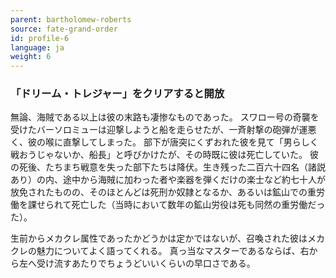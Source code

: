 ```yaml
---
parent: bartholomew-roberts
source: fate-grand-order
id: profile-6
language: ja
weight: 6
---
```


### 「ドリーム・トレジャー」をクリアすると開放

無論、海賊である以上は彼の末路も凄惨なものであった。
スワロー号の奇襲を受けたバーソロミューは迎撃しようと船を走らせたが、一斉射撃の砲弾が運悪く、彼の喉に直撃してしまった。
部下が唐突にくずおれた彼を見て「男らしく戦おうじゃないか、船長」と呼びかけたが、その時既に彼は死亡していた。
彼の死後、たちまち戦意を失った部下たちは降伏。生き残った二百六十四名（諸説あり）の内、途中から海賊に加わった者や楽器を弾くだけの楽士など約七十人が放免されたものの、そのほとんどは死刑か奴隷となるか、あるいは鉱山での重労働を課せられて死亡した（当時において数年の鉱山労役は死も同然の重労働だった）。

生前からメカクレ属性であったかどうかは定かではないが、召喚された彼はメカクレの魅力についてよく語ってくれる。
真っ当なマスターであるならば、右から左へ受け流すあたりでちょうどいいくらいの早口さである。
